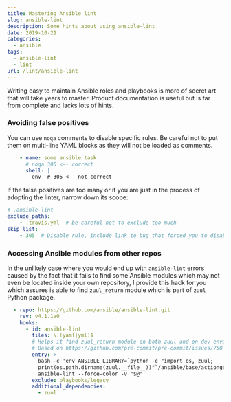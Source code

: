 ```yaml
---
title: Mastering Ansible lint
slug: ansible-lint
description: Some hints about using ansible-lint
date: 2019-10-21
categories:
  - ansible
tags:
  - ansible-lint
  - lint
url: /lint/ansible-lint
---
```

Writing easy to maintain Ansible roles and playbooks is more of secret art that
will take years to master. Product documentation is useful but is far from
complete and lacks lots of hints.

<!--more-->
### Avoiding false positives

You can use `noqa` comments to disable specific rules. Be careful not to put
them on multi-line YAML blocks as they will not be loaded as comments.
```yaml
    - name: some ansible task
      # noqa 305 <-- correct
      shell: |
        env  # 305 <-- not correct
```

If the false positives are too many or if you are just in the process of
adopting the linter, narrow down its scope:

```yaml
# .ansible-lint
exclude_paths:
    - .travis.yml  # be careful not to exclude too much
skip_list:
    - 305  # Disable rule, include link to bug that forced you to disable it
```

### Accessing Ansible modules from other repos

In the unlikely case where you would end up with `ansible-lint` errors caused by the fact that it fails to find some Ansible modules which may not even be located inside your own repository, I provide this hack for you which assures is able to find `zuul_return` module which is part of `zuul` Python package.<!--more-->

```yaml  title=".pre-commit-config.yaml"
  - repo: https://github.com/ansible/ansible-lint.git
    rev: v4.1.1a0
    hooks:
      - id: ansible-lint
        files: \.(yaml|yml)$
        # Helps it find zuul_return module on both zuul and on dev environments,
        # Based on https://github.com/pre-commit/pre-commit/issues/758
        entry: >
          bash -c 'env ANSIBLE_LIBRARY=`python -c "import os, zuul;
          print(os.path.dirname(zuul.__file__))"`/ansible/base/actiongeneral/
          ansible-lint --force-color -v "$@"'
        exclude: playbooks/legacy
        additional_dependencies:
          - zuul
```
